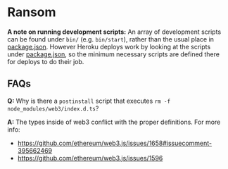 # Ransom

**A note on running development scripts:** An array of development scripts can be found under `bin/` (e.g. `bin/start`), rather than the usual place in [package.json](package.json). However Heroku deploys work by looking at the scripts under [package.json](package.json), so the minimum necessary scripts are defined there for deploys to do their job.

## FAQs

**Q:** Why is there a `postinstall` script that executes `rm -f node_modules/web3/index.d.ts`?

**A:** The types inside of web3 conflict with the proper definitions. For more info:

- https://github.com/ethereum/web3.js/issues/1658#issuecomment-395662469
- https://github.com/ethereum/web3.js/issues/1596
